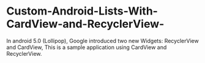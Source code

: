 # Custom-Android-Lists-With-CardView-and-RecyclerView-
In android 5.0 (Lollipop), Google introduced two new Widgets: RecyclerView and CardView, This is a sample application using CardView and RecyclerView. 
